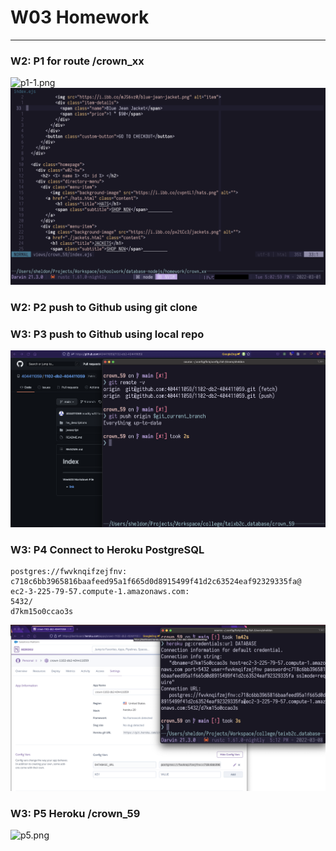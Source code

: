 # W03 Homework
------
### W2: P1 for route /crown_xx

![p1-1.png](../assets/w03_p1-1.png)
![p1-2.png](../assets/w03_p1-2.png)

### W2: P2 push to Github using git clone
### W3: P3 push to Github using local repo

![p2.png](../assets/w03_p2.png)

### W3: P4 Connect to Heroku PostgreSQL

``` Heroku postgres URL
postgres://fwvknqifzejfnv:
c718c6bb3965816baafeed95a1f665d0d8915499f41d2c63524eaf92329335fa@
ec2-3-225-79-57.compute-1.amazonaws.com:
5432/
d7km15o0ccao3s
```

![p4.png](../assets/w03_p4.png)

###  W3: P5 Heroku /crown_59

![p5.png](../assets/w03_p5.png)


